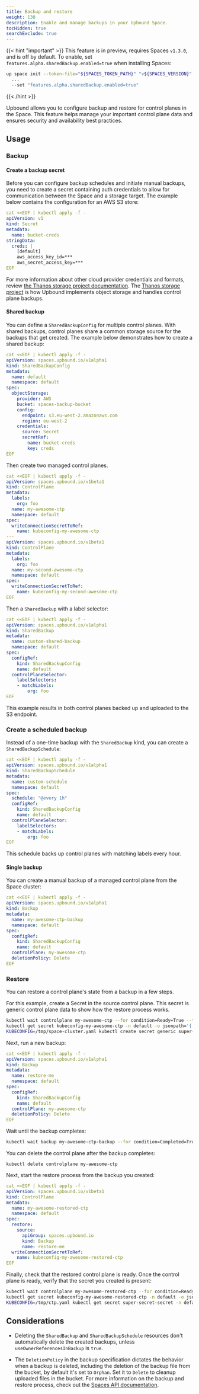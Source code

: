 ```yaml
---
title: Backup and restore
weight: 130
description: Enable and manage backups in your Upbound Space.
tocHidden: true
searchExclude: true
---
```


{{< hint "important" >}}
This feature is in preview, requires Spaces `v1.3.0`, and is off by default. To enable, set `features.alpha.sharedBackup.enabled=true` when installing Spaces:

```bash
up space init --token-file="${SPACES_TOKEN_PATH}" "v${SPACES_VERSION}" \
  ...
  --set "features.alpha.sharedBackup.enabled=true"
```
{{< /hint >}}


Upbound allows you to configure backup and restore for control planes in the Space. This feature helps manage your important control plane data and ensures security and availability best practices.

## Usage

### Backup

#### Create a backup secret

Before you can configure backup schedules and initiate manual backups, you need to create a secret containing auth credentials to allow for communication between the Space and a storage target. The example below contains the configuration for an AWS S3 store:

```yaml
cat <<EOF | kubectl apply -f -
apiVersion: v1
kind: Secret
metadata:
  name: bucket-creds
stringData:
  creds: |
    [default]
    aws_access_key_id=***
    aws_secret_access_key=***
EOF
```

<!-- vale off -->
For more information about other cloud provider credentials and formats, review [the Thanos storage project documentation](https://github.com/thanos-io/thanos/blob/main/docs/storage.md). The [Thanos storage project](https://thanos.io/) is how Upbound implements object storage and handles control plane backups.
<!-- vale on -->

#### Shared backup

You can define a `SharedBackupConfig` for multiple control planes. With shared backups, control planes share a common storage source for the backups that get created. The example below demonstrates how to create a shared backup:

```yaml
cat <<EOF | kubectl apply -f -
apiVersion: spaces.upbound.io/v1alpha1
kind: SharedBackupConfig
metadata:
  name: default
  namespace: default
spec:
  objectStorage:
    provider: AWS
    bucket: spaces-backup-bucket
    config:
      endpoint: s3.eu-west-2.amazonaws.com
      region: eu-west-2
    credentials:
      source: Secret
      secretRef:
        name: bucket-creds
        key: creds
EOF
```

Then create two managed control planes.

```yaml
cat <<EOF | kubectl apply -f -
apiVersion: spaces.upbound.io/v1beta1
kind: ControlPlane
metadata:
  labels:
    org: foo
  name: my-awesome-ctp
  namespace: default
spec:
  writeConnectionSecretToRef:
    name: kubeconfig-my-awesome-ctp
---
apiVersion: spaces.upbound.io/v1beta1
kind: ControlPlane
metadata:
  labels:
    org: foo
  name: my-second-awesome-ctp
  namespace: default
spec:
  writeConnectionSecretToRef:
    name: kubeconfig-my-second-awesome-ctp
EOF
```

Then a `SharedBackup` with a label selector:

```yaml
cat <<EOF | kubectl apply -f -
apiVersion: spaces.upbound.io/v1alpha1
kind: SharedBackup
metadata:
  name: custom-shared-backup
  namespace: default
spec:
  configRef:
    kind: SharedBackupConfig
    name: default
  controlPlaneSelector:
    labelSelectors:
    - matchLabels:
        org: foo
EOF
```

This example results in both control planes backed up and uploaded to the S3 endpoint.

### Create a scheduled backup

Instead of a one-time backup with the `SharedBackup` kind, you can create a `SharedBackupSchedule`:

```yaml
cat <<EOF | kubectl apply -f -
apiVersion: spaces.upbound.io/v1alpha1
kind: SharedBackupSchedule
metadata:
  name: custom-schedule
  namespace: default
spec:
  schedule: "@every 1h"
  configRef:
    kind: SharedBackupConfig
    name: default
  controlPlaneSelector:
    labelSelectors:
    - matchLabels:
        org: foo
EOF
```

This schedule backs up control planes with matching labels every hour.

#### Single backup

You can create a manual backup of a managed control plane from the Space cluster:

```yaml
cat <<EOF | kubectl apply -f -
apiVersion: spaces.upbound.io/v1alpha1
kind: Backup
metadata:
  name: my-awesome-ctp-backup
  namespace: default
spec:
  configRef:
    kind: SharedBackupConfig
    name: default
  controlPlane: my-awesome-ctp
  deletionPolicy: Delete
EOF
```

### Restore


<!-- vale off -->
You can restore a control plane's state from a backup in a few steps.
<!-- vale on -->


For this example, create a Secret in the source control plane. This secret is generic control plane data to show how the restore process works.

```bash
kubectl wait controlplane my-awesome-ctp --for condition=Ready=True --timeout=3600s && \
kubectl get secret kubeconfig-my-awesome-ctp -n default -o jsonpath='{.data.kubeconfig}' | base64 -d > /tmp/ctp.yaml && \
KUBECONFIG=/tmp/space-cluster.yaml kubectl create secret generic super-secret-secret -n default --from-literal=password=supersecret
```

Next, run a new backup:

```yaml
cat <<EOF | kubectl apply -f -
apiVersion: spaces.upbound.io/v1alpha1
kind: Backup
metadata:
  name: restore-me
  namespace: default
spec:
  configRef:
    kind: SharedBackupConfig
    name: default
  controlPlane: my-awesome-ctp
  deletionPolicy: Delete
EOF
```

Wait until the backup completes:

```bash
kubectl wait backup my-awesome-ctp-backup --for condition=Completed=True --timeout=3600s
```

You can delete the control plane after the backup completes:

```
kubectl delete controlplane my-awesome-ctp
```

Next, start the restore process from the backup you created:

```yaml
cat <<EOF | kubectl apply -f -
apiVersion: spaces.upbound.io/v1beta1
kind: ControlPlane
metadata:
  name: my-awesome-restored-ctp
  namespace: default
spec:
  restore:
    source:
      apiGroup: spaces.upbound.io
      kind: Backup
      name: restore-me
  writeConnectionSecretToRef:
    name: kubeconfig-my-awesome-restored-ctp
EOF
```


<!-- vale off -->
Finally, check that the restored control plane is ready. Once the control plane is ready, verify that the secret you created is present:
<!-- vale on -->

```bash
kubectl wait controlplane my-awesome-restored-ctp --for condition=Ready=True --timeout=3600s && \
kubectl get secret kubeconfig-my-awesome-restored-ctp -n default -o jsonpath='{.data.kubeconfig}' | base64 -d > /tmp/ctp.yaml && \
KUBECONFIG=/tmp/ctp.yaml kubectl get secret super-secret-secret -n default
```

## Considerations

- Deleting the `SharedBackup` and `SharedBackupSchedule` resources don't automatically delete the created backups, unless `useOwnerReferencesInBackup` is `true`.
<!-- vale off -->
- The `DeletionPolicy` in the backup specification dictates the behavior when a backup is deleted, including the deletion of the backup file from the bucket, by default it's set to `Orphan`. Set it to `Delete` to cleanup uploaded files in the bucket.
For more information on the backup and restore process, check out the [Spaces API documentation](https://docs.upbound.io/reference/space-api/).
<!-- vale on -->
